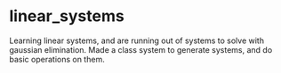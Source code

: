 # linear_systems
Learning linear systems, and are running out of systems to solve with gaussian elimination. Made a class system to generate systems, and do basic operations on them.

